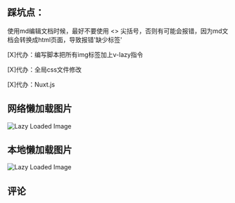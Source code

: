 ## 踩坑点：
使用md编辑文档时候，最好不要使用 <> 尖括号，否则有可能会报错，因为md文档会转换成html页面，导致报错'缺少标签'

[X]代办：编写脚本把所有img标签加上v-lazy指令

[X]代办：全局css文件修改

[X]代办：Nuxt.js

<!-- <img src='http://squv82ws7.hd-bkt.clouddn.com/wordxhj.gif' alt="实际图片" /> -->
## 网络懒加载图片
<img v-lazy="'http://squv82ws7.hd-bkt.clouddn.com/background.png'" alt="Lazy Loaded Image" />

## 本地懒加载图片
<img v-lazy="'background.png'" alt="Lazy Loaded Image" />



<!-- <img src="/public/background.png" alt=""> -->
## 评论
<Giscus />